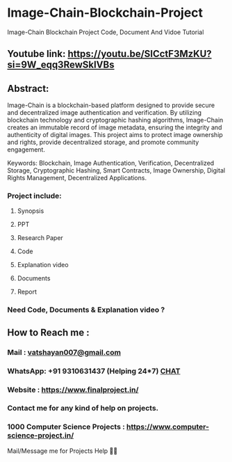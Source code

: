# Image-Chain-Blockchain-Project
Image-Chain Blockchain Project Code, Document And Vidoe Tutorial

## Youtube link: https://youtu.be/SICctF3MzKU?si=9W_eqq3RewSkIVBs

## Abstract:
Image-Chain is a blockchain-based platform designed to provide secure and decentralized image authentication and verification. By utilizing blockchain technology and cryptographic hashing algorithms, Image-Chain creates an immutable record of image metadata, ensuring the integrity and authenticity of digital images. This project aims to protect image ownership and rights, provide decentralized storage, and promote community engagement.

Keywords:
Blockchain, Image Authentication, Verification, Decentralized Storage, Cryptographic Hashing, Smart Contracts, Image Ownership, Digital Rights Management, Decentralized Applications.

### Project include: 

1. Synopsis

2. PPT

3. Research Paper


4. Code

5. Explanation video

6. Documents

7. Report


### Need Code, Documents & Explanation video ? 

## How to Reach me :

### Mail : vatshayan007@gmail.com 

### WhatsApp: +91 9310631437 (Helping 24*7) **[CHAT](https://wa.me/message/CHWN2AHCPMAZK1)** 

### Website : https://www.finalproject.in/

### Contact me for any kind of help on projects.
### 1000 Computer Science Projects : https://www.computer-science-project.in/


Mail/Message me for Projects Help 🙏🏻
